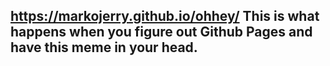 https://markojerry.github.io/ohhey/
This is what happens when you figure out Github Pages and have this meme in your head.
-
